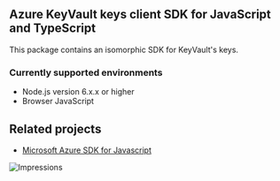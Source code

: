 ﻿## Azure KeyVault keys client SDK for JavaScript and TypeScript

This package contains an isomorphic SDK for KeyVault's keys.

### Currently supported environments

- Node.js version 6.x.x or higher
- Browser JavaScript

## Related projects

- [Microsoft Azure SDK for Javascript](https://github.com/Azure/azure-sdk-for-js)


![Impressions](https://azure-sdk-impressions.azurewebsites.net/api/impressions/azure-sdk-for-js/sdk/keyvault/keyvault/README.png)
